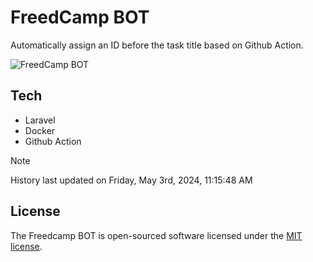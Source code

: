 # FreedCamp BOT

Automatically assign an ID before the task title based on Github Action.

![FreedCamp BOT](https://repository-images.githubusercontent.com/737932867/7d34798b-2680-471c-b089-a78a718d3d6a)

## Tech

- Laravel
- Docker
- Github Action

> [!NOTE]  
> History last updated on Friday, May 3rd, 2024, 11:15:48 AM

## License

The Freedcamp BOT is open-sourced software licensed under the [MIT license](https://opensource.org/licenses/MIT).
